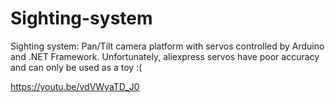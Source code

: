 # Sighting-system
Sighting system: Pan/Tilt camera platform with servos controlled by Arduino and .NET Framework.
Unfortunately, aliexpress servos have poor accuracy and can only be used as a toy :(

https://youtu.be/vdVWyaTD_J0
